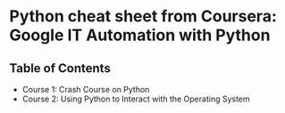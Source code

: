 # Python cheat sheet from Coursera: Google IT Automation with Python

Table of Contents
-----------------
  - Course 1: Crash Course on Python 
  - Course 2: Using Python to Interact with the Operating System
